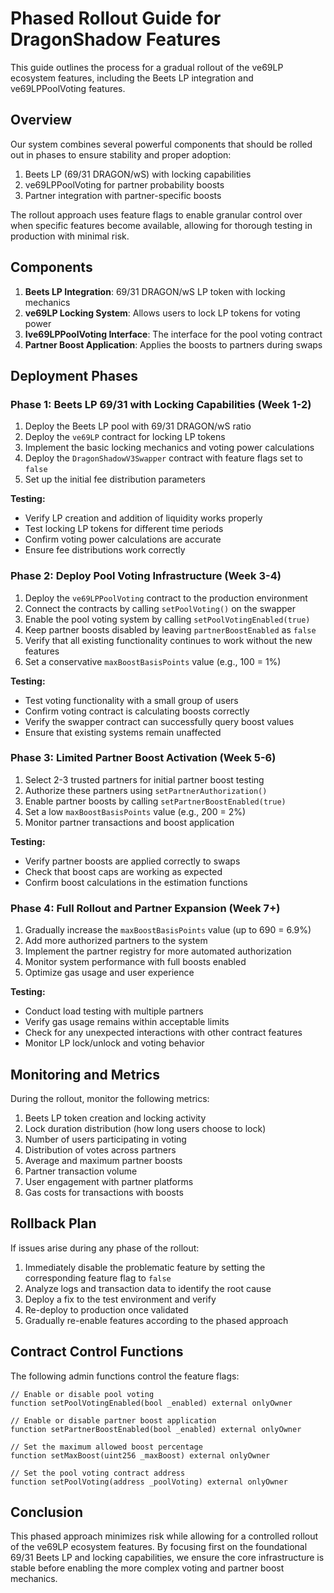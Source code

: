 # Phased Rollout Guide for DragonShadow Features

This guide outlines the process for a gradual rollout of the ve69LP ecosystem features, including the Beets LP integration and ve69LPPoolVoting features.

## Overview

Our system combines several powerful components that should be rolled out in phases to ensure stability and proper adoption:
1. Beets LP (69/31 DRAGON/wS) with locking capabilities 
2. ve69LPPoolVoting for partner probability boosts
3. Partner integration with partner-specific boosts

The rollout approach uses feature flags to enable granular control over when specific features become available, allowing for thorough testing in production with minimal risk.

## Components

1. **Beets LP Integration**: 69/31 DRAGON/wS LP token with locking mechanics
2. **ve69LP Locking System**: Allows users to lock LP tokens for voting power
3. **Ive69LPPoolVoting Interface**: The interface for the pool voting contract
4. **Partner Boost Application**: Applies the boosts to partners during swaps

## Deployment Phases

### Phase 1: Beets LP 69/31 with Locking Capabilities (Week 1-2)

1. Deploy the Beets LP pool with 69/31 DRAGON/wS ratio
2. Deploy the `ve69LP` contract for locking LP tokens
3. Implement the basic locking mechanics and voting power calculations
4. Deploy the `DragonShadowV3Swapper` contract with feature flags set to `false`
5. Set up the initial fee distribution parameters

**Testing:**
- Verify LP creation and addition of liquidity works properly
- Test locking LP tokens for different time periods
- Confirm voting power calculations are accurate
- Ensure fee distributions work correctly

### Phase 2: Deploy Pool Voting Infrastructure (Week 3-4)

1. Deploy the `ve69LPPoolVoting` contract to the production environment
2. Connect the contracts by calling `setPoolVoting()` on the swapper
3. Enable the pool voting system by calling `setPoolVotingEnabled(true)`
4. Keep partner boosts disabled by leaving `partnerBoostEnabled` as `false`
5. Verify that all existing functionality continues to work without the new features
6. Set a conservative `maxBoostBasisPoints` value (e.g., 100 = 1%)

**Testing:**
- Test voting functionality with a small group of users
- Confirm voting contract is calculating boosts correctly
- Verify the swapper contract can successfully query boost values
- Ensure that existing systems remain unaffected

### Phase 3: Limited Partner Boost Activation (Week 5-6)

1. Select 2-3 trusted partners for initial partner boost testing
2. Authorize these partners using `setPartnerAuthorization()`
3. Enable partner boosts by calling `setPartnerBoostEnabled(true)`
4. Set a low `maxBoostBasisPoints` value (e.g., 200 = 2%)
5. Monitor partner transactions and boost application

**Testing:**
- Verify partner boosts are applied correctly to swaps
- Check that boost caps are working as expected
- Confirm boost calculations in the estimation functions

### Phase 4: Full Rollout and Partner Expansion (Week 7+)

1. Gradually increase the `maxBoostBasisPoints` value (up to 690 = 6.9%)
2. Add more authorized partners to the system
3. Implement the partner registry for more automated authorization
4. Monitor system performance with full boosts enabled
5. Optimize gas usage and user experience

**Testing:**
- Conduct load testing with multiple partners
- Verify gas usage remains within acceptable limits
- Check for any unexpected interactions with other contract features
- Monitor LP lock/unlock and voting behavior

## Monitoring and Metrics

During the rollout, monitor the following metrics:

1. Beets LP token creation and locking activity
2. Lock duration distribution (how long users choose to lock)
3. Number of users participating in voting
4. Distribution of votes across partners
5. Average and maximum partner boosts
6. Partner transaction volume
7. User engagement with partner platforms
8. Gas costs for transactions with boosts

## Rollback Plan

If issues arise during any phase of the rollout:

1. Immediately disable the problematic feature by setting the corresponding feature flag to `false`
2. Analyze logs and transaction data to identify the root cause
3. Deploy a fix to the test environment and verify
4. Re-deploy to production once validated
5. Gradually re-enable features according to the phased approach

## Contract Control Functions

The following admin functions control the feature flags:

```solidity
// Enable or disable pool voting
function setPoolVotingEnabled(bool _enabled) external onlyOwner

// Enable or disable partner boost application
function setPartnerBoostEnabled(bool _enabled) external onlyOwner

// Set the maximum allowed boost percentage
function setMaxBoost(uint256 _maxBoost) external onlyOwner

// Set the pool voting contract address
function setPoolVoting(address _poolVoting) external onlyOwner
```

## Conclusion

This phased approach minimizes risk while allowing for a controlled rollout of the ve69LP ecosystem features. By focusing first on the foundational 69/31 Beets LP and locking capabilities, we ensure the core infrastructure is stable before enabling the more complex voting and partner boost mechanics. 